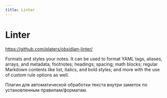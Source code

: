 ```yaml
---
title: Linter
---
```


# Linter

<https://github.com/platers/obsidian-linter/>

Formats and styles your notes. It can be used to format YAML tags, aliases, arrays, and metadata; footnotes; headings; spacing; math blocks; regular Markdown contents like list, italics, and bold styles; and more with the use of custom rule options as well.

Плагин для автоматической обработки текста внутри заметок по установленным правилам/форматам.
